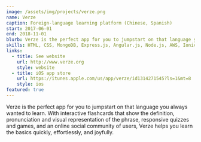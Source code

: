 ```yaml
---
image: /assets/img/projects/verze.png
name: Verze
caption: Foreign-language learning platform (Chinese, Spanish)
start: 2017-06-01
end: 2018-11-01
blurb: Verze is the perfect app for you to jumpstart on that language you always wanted to learn. With interactive flashcards that show the definition, pronunciation and visual representation of the phrase, responsive quizzes and games, and an online social community of users, Verze helps you learn the basics quickly, effortlessly, and joyfully.
skills: HTML, CSS, MongoDB, Express.js, Angular.js, Node.js, AWS, Ionic
links:
  - title: See website
    url: http://www.verze.org
    style: website
  - title: iOS app store
    url: https://itunes.apple.com/us/app/verze/id1314271545?ls=1&mt=8
    style: ios
featured: true
---
```

Verze is the perfect app for you to jumpstart on that language you always wanted to learn. With interactive flashcards that show the definition, pronunciation and visual representation of the phrase, responsive quizzes and games, and an online social community of users, Verze helps you learn the basics quickly, effortlessly, and joyfully.
